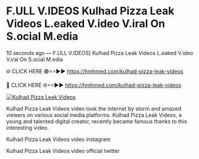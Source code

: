 # F.ULL V.IDEOS Kulhad Pizza Leak Videos L.eaked V.ideo V.iral On S.ocial M.edia

10 seconds ago — F.ULL V.IDEOS] Kulhad Pizza Leak Videos L.eaked V.ideo V.iral On S.ocial M.edia

🌐 CLICK HERE 🟢==►► https://hmhmed.com/kulhad-pizza-leak-videos

🔴 CLICK HERE 🌐==►► https://hmhmed.com/kulhad-pizza-leak-videos

[![Kulhad Pizza Leak Videos](https://i.imgur.com/dJHk4Zq.gif)](https://hmhmed.com/kulhad-pizza-leak-videos)

Kulhad Pizza Leak Videos video took the internet by storm and amazed viewers on various social media platforms. Kulhad Pizza Leak Videos, a young and talented digital creator, recently became famous thanks to this interesting video.

Kulhad Pizza Leak Videos video instagram

Kulhad Pizza Leak Videos video official twitter